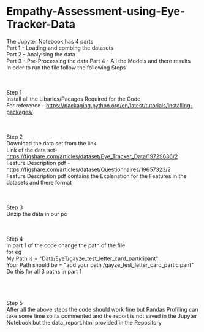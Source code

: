 # Empathy-Assessment-using-Eye-Tracker-Data


The Jupyter Notebook  has 4 parts<br>
Part 1 - Loading and combing the datasets<br>
Part 2 - Analyising the data <br>
Part 3 - Pre-Processing the data
Part 4 - All the Models and there results<br>
In oder to run the file follow the following Steps<br><br><br>

Step 1<br>
Install all the Libaries/Pacages Required for the Code<br>
For reference  - https://packaging.python.org/en/latest/tutorials/installing-packages/<br><br><br>

Step 2<br>
Download the data set from the link <br>
Link of the data set- https://figshare.com/articles/dataset/Eye_Tracker_Data/19729636/2<br>
Feature Description pdf - https://figshare.com/articles/dataset/Questionnaires/19657323/2<br>
Feature Description pdf contains the Explanation for the Features in the datasets and there format<br><br><br>

Step 3<br>
Unzip the data in our pc <br><br><br>

Step 4 <br>
In part 1 of the code change the path of the file<br>
for eg <br>
My Path is  = "Data/EyeT/gayze_test_letter_card_participant"<br>
Your Path should be  = "add your path /gayze_test_letter_card_participant" <br>
Do this for all 3 paths in part 1<br><br><br><br>

Step 5<br>
After all the above steps the code should work fine but Pandas Profiling can take some time so its commented and the report is not saved in the Jupyter Notebook but  the data_report.html provided in the Repository 



